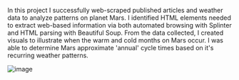 In this project I successfully web-scraped published articles and weather data to analyze patterns on planet Mars. I identified HTML elements needed to extract web-based information via both automated browsing with Splinter and HTML parsing with Beautiful Soup. From the data collected, I created visuals to illustrate when the warm and cold months on Mars occur. I was able to determine Mars approximate 'annual' cycle times based on it's recurring weather patterns. 

![image](https://github.com/cpparker823/MarsWeather_Web_Scraping/assets/151674039/d98f750b-1b04-4372-91b2-3019748d7308)

